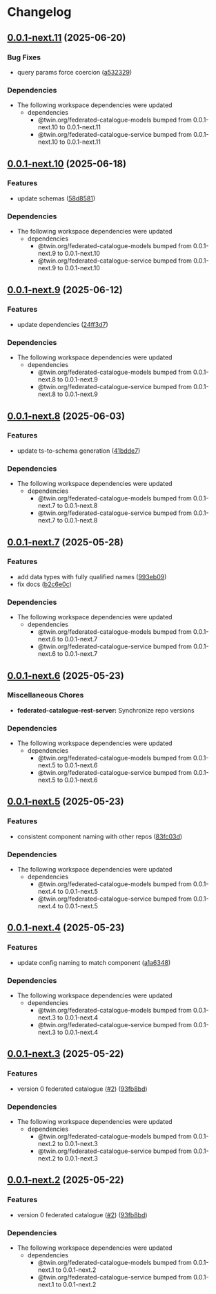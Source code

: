 # Changelog

## [0.0.1-next.11](https://github.com/twinfoundation/federated-catalogue/compare/federated-catalogue-rest-server-v0.0.1-next.10...federated-catalogue-rest-server-v0.0.1-next.11) (2025-06-20)


### Bug Fixes

* query params force coercion ([a532329](https://github.com/twinfoundation/federated-catalogue/commit/a532329089b2b95c7f18cd8bd56ee47482755dc0))


### Dependencies

* The following workspace dependencies were updated
  * dependencies
    * @twin.org/federated-catalogue-models bumped from 0.0.1-next.10 to 0.0.1-next.11
    * @twin.org/federated-catalogue-service bumped from 0.0.1-next.10 to 0.0.1-next.11

## [0.0.1-next.10](https://github.com/twinfoundation/federated-catalogue/compare/federated-catalogue-rest-server-v0.0.1-next.9...federated-catalogue-rest-server-v0.0.1-next.10) (2025-06-18)


### Features

* update schemas ([58d8581](https://github.com/twinfoundation/federated-catalogue/commit/58d85813231f6576490937d4394e7be0f6d8c58d))


### Dependencies

* The following workspace dependencies were updated
  * dependencies
    * @twin.org/federated-catalogue-models bumped from 0.0.1-next.9 to 0.0.1-next.10
    * @twin.org/federated-catalogue-service bumped from 0.0.1-next.9 to 0.0.1-next.10

## [0.0.1-next.9](https://github.com/twinfoundation/federated-catalogue/compare/federated-catalogue-rest-server-v0.0.1-next.8...federated-catalogue-rest-server-v0.0.1-next.9) (2025-06-12)


### Features

* update dependencies ([24ff3d7](https://github.com/twinfoundation/federated-catalogue/commit/24ff3d772cf7bd7f60547c5b314355e75ba55424))


### Dependencies

* The following workspace dependencies were updated
  * dependencies
    * @twin.org/federated-catalogue-models bumped from 0.0.1-next.8 to 0.0.1-next.9
    * @twin.org/federated-catalogue-service bumped from 0.0.1-next.8 to 0.0.1-next.9

## [0.0.1-next.8](https://github.com/twinfoundation/federated-catalogue/compare/federated-catalogue-rest-server-v0.0.1-next.7...federated-catalogue-rest-server-v0.0.1-next.8) (2025-06-03)


### Features

* update ts-to-schema generation ([41bdde7](https://github.com/twinfoundation/federated-catalogue/commit/41bdde7ff9f0cfa1ea4376b7a952bbaed9988d0a))


### Dependencies

* The following workspace dependencies were updated
  * dependencies
    * @twin.org/federated-catalogue-models bumped from 0.0.1-next.7 to 0.0.1-next.8
    * @twin.org/federated-catalogue-service bumped from 0.0.1-next.7 to 0.0.1-next.8

## [0.0.1-next.7](https://github.com/twinfoundation/federated-catalogue/compare/federated-catalogue-rest-server-v0.0.1-next.6...federated-catalogue-rest-server-v0.0.1-next.7) (2025-05-28)


### Features

* add data types with fully qualified names ([993eb09](https://github.com/twinfoundation/federated-catalogue/commit/993eb09e25f6caad5d82a3908a2ba648900f5ca7))
* fix docs ([b2c6e0c](https://github.com/twinfoundation/federated-catalogue/commit/b2c6e0c7c0319ea9f81f12a2b49ecb924aa6eebb))


### Dependencies

* The following workspace dependencies were updated
  * dependencies
    * @twin.org/federated-catalogue-models bumped from 0.0.1-next.6 to 0.0.1-next.7
    * @twin.org/federated-catalogue-service bumped from 0.0.1-next.6 to 0.0.1-next.7

## [0.0.1-next.6](https://github.com/twinfoundation/federated-catalogue/compare/federated-catalogue-rest-server-v0.0.1-next.5...federated-catalogue-rest-server-v0.0.1-next.6) (2025-05-23)


### Miscellaneous Chores

* **federated-catalogue-rest-server:** Synchronize repo versions


### Dependencies

* The following workspace dependencies were updated
  * dependencies
    * @twin.org/federated-catalogue-models bumped from 0.0.1-next.5 to 0.0.1-next.6
    * @twin.org/federated-catalogue-service bumped from 0.0.1-next.5 to 0.0.1-next.6

## [0.0.1-next.5](https://github.com/twinfoundation/federated-catalogue/compare/federated-catalogue-rest-server-v0.0.1-next.4...federated-catalogue-rest-server-v0.0.1-next.5) (2025-05-23)


### Features

* consistent component naming with other repos ([83fc03d](https://github.com/twinfoundation/federated-catalogue/commit/83fc03dee3846600ae6a45d710248a0ae60af570))


### Dependencies

* The following workspace dependencies were updated
  * dependencies
    * @twin.org/federated-catalogue-models bumped from 0.0.1-next.4 to 0.0.1-next.5
    * @twin.org/federated-catalogue-service bumped from 0.0.1-next.4 to 0.0.1-next.5

## [0.0.1-next.4](https://github.com/twinfoundation/federated-catalogue/compare/federated-catalogue-rest-server-v0.0.1-next.3...federated-catalogue-rest-server-v0.0.1-next.4) (2025-05-23)


### Features

* update config naming to match component ([a1a6348](https://github.com/twinfoundation/federated-catalogue/commit/a1a6348a6009939e1c784c35fd261ef306bbc59a))


### Dependencies

* The following workspace dependencies were updated
  * dependencies
    * @twin.org/federated-catalogue-models bumped from 0.0.1-next.3 to 0.0.1-next.4
    * @twin.org/federated-catalogue-service bumped from 0.0.1-next.3 to 0.0.1-next.4

## [0.0.1-next.3](https://github.com/twinfoundation/federated-catalogue/compare/federated-catalogue-rest-server-v0.0.1-next.2...federated-catalogue-rest-server-v0.0.1-next.3) (2025-05-22)


### Features

* version 0 federated catalogue ([#2](https://github.com/twinfoundation/federated-catalogue/issues/2)) ([93fb8bd](https://github.com/twinfoundation/federated-catalogue/commit/93fb8bdbb03aa781ef9e8dc4053beea1b397cc36))


### Dependencies

* The following workspace dependencies were updated
  * dependencies
    * @twin.org/federated-catalogue-models bumped from 0.0.1-next.2 to 0.0.1-next.3
    * @twin.org/federated-catalogue-service bumped from 0.0.1-next.2 to 0.0.1-next.3

## [0.0.1-next.2](https://github.com/twinfoundation/federated-catalogue/compare/federated-catalogue-rest-server-v0.0.1-next.1...federated-catalogue-rest-server-v0.0.1-next.2) (2025-05-22)


### Features

* version 0 federated catalogue ([#2](https://github.com/twinfoundation/federated-catalogue/issues/2)) ([93fb8bd](https://github.com/twinfoundation/federated-catalogue/commit/93fb8bdbb03aa781ef9e8dc4053beea1b397cc36))


### Dependencies

* The following workspace dependencies were updated
  * dependencies
    * @twin.org/federated-catalogue-models bumped from 0.0.1-next.1 to 0.0.1-next.2
    * @twin.org/federated-catalogue-service bumped from 0.0.1-next.1 to 0.0.1-next.2
